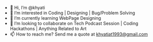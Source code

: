 - 👋 Hi, I’m @khyati
- 👀 I’m interested in Coding | Designing | Bug/Problem Solving
- 🌱 I’m currently learning WebPage Designing
- 💞️ I’m looking to collaborate on Tech Podcast Session | Coding Hackathons | Anything Related to Art
- 📫 How to reach me? Send me a quote at khyatiat1993@gmail.com

<!---
khyatiat1993/khyatiat1993 is a ✨ special ✨ repository because its `README.md` (this file) appears on your GitHub profile.
You can click the Preview link to take a look at your changes.
--->
